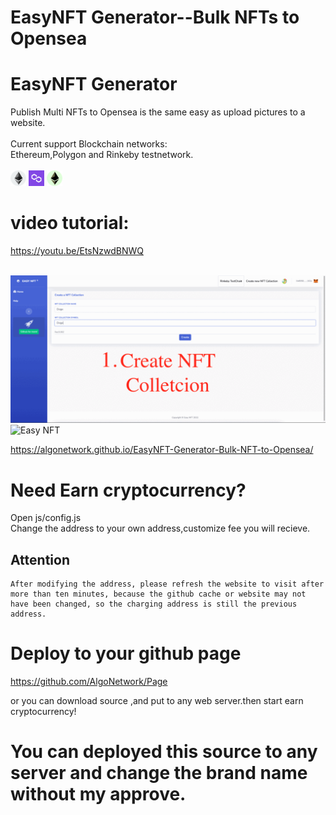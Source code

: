 # EasyNFT Generator--Bulk NFTs to Opensea


# EasyNFT Generator
Publish Multi NFTs to Opensea is the same easy as upload pictures to a website.<br><br>
Current support Blockchain networks:<br>
Ethereum,Polygon and Rinkeby testnetwork.<br><br>
<img src="https://github.com/AlgoNetwork/Bee-Sender-v2/blob/main/img/1.png" width="25" height="25" alt="Ethereum"> 
<img src="https://github.com/AlgoNetwork/Bee-Sender-v2/blob/main/img/137.png" width="25" height="25" alt="matic"> 
<img src="https://github.com/AlgoNetwork/Bee-Sender-v2/blob/main/img/3.png" width="25" height="25" alt="Rinkeby"> 
<br>

# video tutorial:
https://youtu.be/EtsNzwdBNWQ
<br><br>


<img src="https://github.com/AlgoNetwork/EasyNFT-Generator-Bulk-NFT-to-Opensea/blob/main/img/gif.gif" alt="Bulk NFT">

<img src="https://github.com/AlgoNetwork/EasyNFt-Bulk-NFt-to-Opensea/blob/main/screen.png" alt="Easy NFT">


https://algonetwork.github.io/EasyNFT-Generator-Bulk-NFT-to-Opensea/




# Need Earn cryptocurrency?
Open js/config.js<br>
Change the address to your own address,customize fee you will recieve.<br>

## Attention
```
After modifying the address, please refresh the website to visit after more than ten minutes, because the github cache or website may not have been changed, so the charging address is still the previous address.
```

# Deploy to your github page
https://github.com/AlgoNetwork/Page<br>

or you can download source ,and put to any web server.then start earn cryptocurrency!<br>

# You can deployed this source to any server and change the brand name without my approve.

<br>

